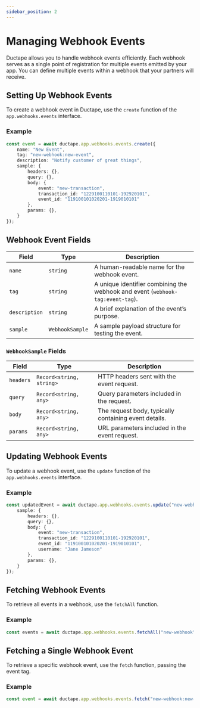 ```yaml
---
sidebar_position: 2
---
```


# Managing Webhook Events  

Ductape allows you to handle webhook events efficiently. Each webhook serves as a single point of registration for multiple events emitted by your app. You can define multiple events within a webhook that your partners will receive.  

## Setting Up Webhook Events  

To create a webhook event in Ductape, use the `create` function of the `app.webhooks.events` interface.  

### Example  

```typescript
const event = await ductape.app.webhooks.events.create({
    name: "New Event",
    tag: "new-webhook:new-event",
    description: "Notify customer of great things",
    sample: {
        headers: {},
        query: {},
        body: {
            event: "new-transaction",
            transaction_id: "1229100110101-192920101",
            event_id: "119100101020201-1919010101"
        },
        params: {},
    }
});
```

## Webhook Event Fields  

| Field         | Type                    | Description |
|--------------|-------------------------|-------------|
| `name`       | `string`                 | A human-readable name for the webhook event. |
| `tag`        | `string`                 | A unique identifier combining the webhook and event (`webhook-tag:event-tag`). |
| `description`| `string`                 | A brief explanation of the event’s purpose. |
| `sample`     | `WebhookSample`          | A sample payload structure for testing the event. |

### `WebhookSample` Fields  

| Field      | Type                      | Description |
|-----------|---------------------------|-------------|
| `headers` | `Record<string, string>`   | HTTP headers sent with the event request. |
| `query`   | `Record<string, any>`      | Query parameters included in the request. |
| `body`    | `Record<string, any>`      | The request body, typically containing event details. |
| `params`  | `Record<string, any>`      | URL parameters included in the event request. |


## Updating Webhook Events  

To update a webhook event, use the `update` function of the `app.webhooks.events` interface.  

### Example  

```typescript
const updatedEvent = await ductape.app.webhooks.events.update("new-webhook:new-event", {
    sample: {
        headers: {},
        query: {},
        body: {
            event: "new-transaction",
            transaction_id: "1229100110101-192920101",
            event_id: "119100101020201-1919010101",
            username: "Jane Jameson"
        },
        params: {},
    }
});
```

## Fetching Webhook Events  

To retrieve all events in a webhook, use the `fetchAll` function.  

### Example  

```typescript
const events = await ductape.app.webhooks.events.fetchAll("new-webhook");
```


## Fetching a Single Webhook Event  

To retrieve a specific webhook event, use the `fetch` function, passing the event tag.  

### Example  

```typescript
const event = await ductape.app.webhooks.events.fetch("new-webhook:new-event");
```